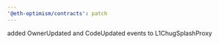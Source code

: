 ```yaml
---
'@eth-optimism/contracts': patch
---
```


added OwnerUpdated and CodeUpdated events to L1ChugSplashProxy
